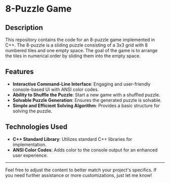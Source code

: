 # 8-Puzzle Game

## Description
This repository contains the code for an 8-puzzle game implemented in C++. The 8-puzzle is a sliding puzzle consisting of a 3x3 grid with 8 numbered tiles and one empty space. The goal of the game is to arrange the tiles in numerical order by sliding them into the empty space.

## Features
- **Interactive Command-Line Interface**: Engaging and user-friendly console-based UI with ANSI color codes.
- **Ability to Shuffle the Puzzle**: Start a new game with a shuffled puzzle.
- **Solvable Puzzle Generation**: Ensures the generated puzzle is solvable.
- **Simple and Efficient Solving Algorithm**: Provides a basic structure for solving the puzzle.

## Technologies Used
- **C++ Standard Library**: Utilizes standard C++ libraries for implementation.
- **ANSI Color Codes**: Adds color to the console output for an enhanced user experience.


---

Feel free to adjust the content to better match your project's specifics. If you need further assistance or more customizations, just let me know!
